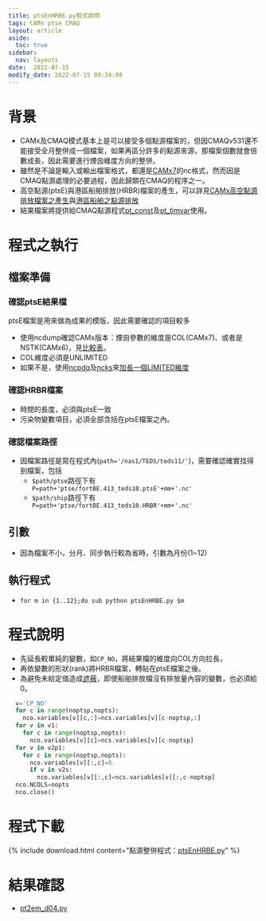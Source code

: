 ```yaml
---
title: ptsEnHRBE.py程式說明
tags: CAMx ptse CMAQ
layout: article
aside:
  toc: true
sidebar:
  nav: layouts
date:  2022-07-15 
modify_date: 2022-07-15 09:34:08
---
```


# 背景
- CAMx及CMAQ模式基本上是可以接受多個點源檔案的，但因CMAQv531還不能接受全月整併成一個檔案，如果再區分許多的點源來源，那檔案個數就會倍數成長，因此需要進行煙囪維度方向的整併。
- 雖然是不論是輸入或輸出檔案格式，都還是[CAMx7][CAMx67]的nc格式，然而因是CMAQ點源處理的必要過程，因此歸類在CMAQ的程序之一。
- 高空點源(ptsE)與港區船舶排放(HRBR)檔案的產生，可以詳見[CAMx高空點源排放檔案之產生](https://sinotec2.github.io/Focus-on-Air-Quality/EmisProc/ptse/ptseE/)與[港區船舶之點源排放](https://sinotec2.github.io/Focus-on-Air-Quality/EmisProc/ship/harb_ptse/)
- 結果檔案將提供給CMAQ點源程式[pt_const](https://sinotec2.github.io/Focus-on-Air-Quality/GridModels/PTSE/1.pt_constWork/)及[pt_timvar](https://sinotec2.github.io/Focus-on-Air-Quality/GridModels/PTSE/3.pt_timvarWork/)使用。

# 程式之執行
## 檔案準備
### 確認ptsE結果檔
ptsE檔案是用來做為成果的模版，因此需要確認的項目較多
- 使用ncdump確認CAMx版本：煙囪參數的維度是COL(CAMx7)、或者是NSTK(CAMx6)，見[比較表][CAMx67]。
- COL維度必須是UNLIMITED
- 如果不是，使用[ncpdq](https://linux.die.net/man/1/ncpdq)及[ncks](https://linux.die.net/man/1/ncks)來[加長一個LIMITED維度][ncqdp]

### 確認HRBR檔案
- 時間的長度，必須與ptsE一致
- 污染物變數項目，必須全部含括在ptsE檔案之內。

### 確認檔案路徑
- 因檔案路徑是寫在程式內(`path='/nas1/TEDS/teds11/'`)，需要確認確實找得到檔案，包括
  - `$path/ptse`路徑下有` P=path+'ptse/fortBE.413_teds10.ptsE'+mm+'.nc'`
  - `$path/ship`路徑下有` P=path+'ptse/fortBE.413_teds10.HRBR'+mm+'.nc'`

## 引數
- 因為檔案不小，分月、同步執行較為省時，引數為月份(1~12)

## 執行程式
- `for m in {1..12};do sub python ptsEnHRBE.py $m`

# 程式說明
- 先延長較單純的變數，如`CP_NO`，將結果檔的維度向COL方向拉長，
- 再依變數的形狀(rank)將HRBR檔案，轉貼在ptsE檔案之後。
- 為避免未給定值造成[遮蔽][mask]，即使船舶排放檔沒有排放量內容的變數，也必須給0。

```python
  v='CP_NO'
  for c in range(noptsp,nopts):
    nco.variables[v][c,:]=ncs.variables[v][c-noptsp,:]
  for v in v1:
    for c in range(noptsp,nopts):
      nco.variables[v][c]=ncs.variables[v][c-noptsp]
  for v in v2p1:
    for c in range(noptsp,nopts):
      nco.variables[v][:,c]=0.
      if v in v2s:
        nco.variables[v][:,c]=ncs.variables[v][:,c-noptsp]
  nco.NCOLS=nopts
  nco.close()
```

# 程式下載

{% include download.html content="點源整併程式：[ptsEnHRBE.py](https://github.com/sinotec2/Focus-on-Air-Quality/blob/main/GridModels/PTSE/ptsEnHRBE.py)" %}

# 結果確認
- [pt2em_d04.py](https://sinotec2.github.io/Focus-on-Air-Quality/EmisProc/ptse/pt2em_d04/#程式說明)

[ncqdp]: <https://sinotec2.github.io/Focus-on-Air-Quality/utilities/netCDF/ncks/#加長一個limited維度> "ncpdq -O -a ROW,TSTEP,LAY,COL $nc a; ncks -O --mk_rec_dmn ROW a $nc"
[CAMx67]: <https://sinotec2.github.io/Focus-on-Air-Quality/GridModels/PTSE/1.pt_constWork/#點源nc檔案煙囪參數之版本差異> "點源NC檔案煙囪參數之版本差異"
[mask]: <https://sinotec2.github.io/Focus-on-Air-Quality/utilities/netCDF/masked> "NC矩陣遮罩之檢查與修改"